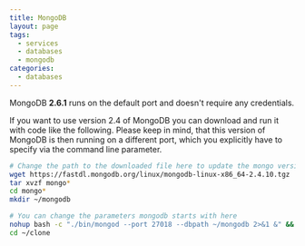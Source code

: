 ```yaml
---
title: MongoDB
layout: page
tags:
  - services
  - databases
  - mongodb
categories:
  - databases
---
```

MongoDB **2.6.1** runs on the default port and doesn't require any credentials.

If you want to use version 2.4 of MongoDB you can download and run it with code like the following. Please keep in mind, that this version of MongoDB is then running on a different port, which you explicitly have to specify via the command line parameter.

~~~bash
# Change the path to the downloaded file here to update the mongo version
wget https://fastdl.mongodb.org/linux/mongodb-linux-x86_64-2.4.10.tgz
tar xvzf mongo*
cd mongo*
mkdir ~/mongodb

# You can change the parameters mongodb starts with here
nohup bash -c "./bin/mongod --port 27018 --dbpath ~/mongodb 2>&1 &" && sleep 6; cat nohup.out
cd ~/clone
~~~
